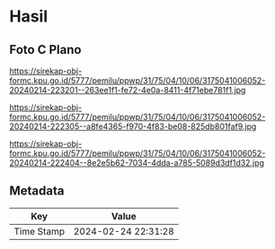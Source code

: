 # Hasil

## Foto C Plano

https://sirekap-obj-formc.kpu.go.id/5777/pemilu/ppwp/31/75/04/10/06/3175041006052-20240214-223201--263ee1f1-fe72-4e0a-8411-4f71ebe781f1.jpg

https://sirekap-obj-formc.kpu.go.id/5777/pemilu/ppwp/31/75/04/10/06/3175041006052-20240214-222305--a8fe4365-f970-4f83-be08-825db801faf9.jpg

https://sirekap-obj-formc.kpu.go.id/5777/pemilu/ppwp/31/75/04/10/06/3175041006052-20240214-222404--8e2e5b62-7034-4dda-a785-5089d3df1d32.jpg


## Metadata

| Key        | Value               |
| ---------- | ------------------- |
| Time Stamp | 2024-02-24 22:31:28 |



